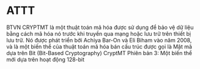 # ATTT
BTVN
CRYPTMT là một thuật toán mã hóa được sử dụng để bảo vệ dữ liệu bằng cách mã hóa nó trước khi truyền qua mạng hoặc lưu trữ trên thiết bị lưu trữ. Nó được phát triển bởi Achiya Bar-On và Eli Biham vào năm 2008, và là một biến thể của thuật toán mã hóa bán cấu trúc được gọi là Mật mã dựa trên Bit (Bit-Based Cryptography)
CryptMT Phiên bản 3: Một biến thể mới dựa trên hoạt động 128-bit
